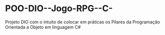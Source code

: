 # POO-DIO--Jogo-RPG--C-

Projeto DIO com o intuito de colocar em práticas os Pilares da Programação Orientada a Objeto em linguagem C#
